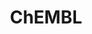 ---
layout: default
bigquery: https://console.cloud.google.com/bigquery?p=patents-public-data&d=ebi_chembl&page=dataset
citation: '"The ChEMBL database in 2017." Anna Gaulton, Anne Hersey, Michał Nowotka,
  A Patrícia Bento, Jon Chambers, David Mendez, Prudence Mutowo, Francis Atkinson,
  Louisa J Bellis, Elena Cibrián-Uhalte, Mark Davies, Nathan Dedman, Anneli Karlsson,
  María Paula Magariños, John P Overington, George Papadatos, Ines Smit, Andrew R
  Leach Nucleic acids Research (2017) 45 (Database Issue), D945-D954'
contributors: European Bioinformatics Institute
cost: None
description: ChEMBL Data is a manually curated database of small molecules used in
  drug discovery, including information about existing patented drugs.
documentation: 'schema: https://www.ebi.ac.uk/chembl/db_schema


  '
last_edit: Mon, 04 Apr 2022 19:07:30 GMT
location: https://console.cloud.google.com/marketplace/product/google_patents_public_datasets/chembl
maintained_by: EMBL-EBI, an outstation of European Molecular Biology Laboratory
related_publications: '

  ChEMBL: towards direct deposition of bioassay data.


  Mendez D, Gaulton A, Bento AP, Chambers J, De Veij M, Félix E, Magariños MP, Mosquera
  JF, Mutowo P, Nowotka M, Gordillo-Marañón M, Hunter F, Junco L, Mugumbate G, Rodriguez-Lopez
  M, Atkinson F, Bosc N, Radoux CJ, Segura-Cabrera A, Hersey A, Leach AR.


  — Nucleic Acids Res. 2019; 47(D1):D930-D940. doi: 10.1093/nar/gky1075

  '
schema_fields: '[''withdrawn_flag'', ''ref_id'', ''species_group_flag'', ''co_stem_id'',
  ''source'', ''drug_product_flag'', ''molsyn_id'', ''parent_go_id'', ''level3'',
  ''published_units'', ''cidx'', ''definition'', ''type'', ''mc_target_name'', ''level1_description'',
  ''assay_source'', ''oral'', ''target_mapping'', ''log_id'', ''activity_id'', ''protclasssyn_id'',
  ''bto_id'', ''status'', ''abstract'', ''availability_type'', ''level4'', ''value'',
  ''acd_most_apka'', ''potential_duplicate'', ''who_name'', ''src_assay_id'', ''bei'',
  ''acd_logd'', ''hrac_code'', ''dosage_form'', ''cx_most_apka'', ''standard_text_value'',
  ''ingredient'', ''enzyme_tid'', ''withdrawn_class'', ''topical'', ''name'', ''ddd_units'',
  ''alert_id'', ''smarts'', ''cellosaurus_id'', ''drug_record_id'', ''parent_molregno'',
  ''cell_id'', ''doc_type'', ''db_source'', ''standard_inchi_key'', ''usan_stem_id'',
  ''num_alerts'', ''tid'', ''rgid'', ''cell_source_organism'', ''frac_class_id'',
  ''tissue_id'', ''updated_by'', ''smid'', ''molecular_mechanism'', ''company'', ''mec_id'',
  ''updated_on'', ''qed_weighted'', ''acd_logp'', ''usan_stem_definition'', ''patent_no'',
  ''approval_date'', ''prodrug'', ''level2'', ''level1'', ''biocomp_id'', ''strength'',
  ''chembl_id'', ''chirality'', ''psa'', ''enzyme_name'', ''cell_name'', ''confidence_score'',
  ''mecref_id'', ''rtb'', ''curated_by'', ''tax_id'', ''oc_id'', ''src_compound_id'',
  ''target_desc'', ''irac_code'', ''domain_id'', ''full_mwt'', ''irac_class_id'',
  ''src_description'', ''aspect'', ''natural_product'', ''patent_use_code'', ''applicant_full_name'',
  ''mol_frac_id'', ''assay_id'', ''hba'', ''cell_source_tissue'', ''relationship_type'',
  ''units'', ''normal_range_min'', ''doc_id'', ''ad_type'', ''hbd_lipinski'', ''ref_type'',
  ''first_approval'', ''l8'', ''compound_name'', ''innovator_company'', ''assay_subcellular_fraction'',
  ''disease_efficacy'', ''mc_target_type'', ''activity_comment'', ''targrel_id'',
  ''drug_substance_flag'', ''relationship'', ''ref_url'', ''ddd_id'', ''variant_id'',
  ''active_ingredient'', ''mol_irac_id'', ''res_stem_id'', ''l3'', ''mol_atc_id'',
  ''domain_description'', ''protein_class_desc'', ''first_in_class'', ''who_extra'',
  ''canonical_smiles'', ''published_relation'', ''hbd'', ''comments'', ''year'', ''action_type'',
  ''src_short_name'', ''src_id'', ''alogp'', ''standard_units'', ''structure_type'',
  ''aromatic_rings'', ''ddd_comment'', ''metabolite_record_id'', ''site_name'', ''pubmed_id'',
  ''max_phase_for_ind'', ''polymer_flag'', ''chebi_par_id'', ''therapeutic_flag'',
  ''volume'', ''predbind_id'', ''compsyn_id'', ''submission_date'', ''ddd_admr'',
  ''ro3_pass'', ''alert_set_id'', ''l6'', ''normal_range_max'', ''binding_site_comment'',
  ''sei'', ''stat'', ''parent_type'', ''major_class'', ''assay_type'', ''mutation'',
  ''product_id'', ''source_domain_id'', ''component_id'', ''aidx'', ''hrac_class_id'',
  ''pathway_key'', ''clo_id'', ''annotation'', ''max_phase'', ''uberon_id'', ''indication_class'',
  ''dosed_ingredient'', ''usan_substem'', ''warnref_id'', ''mw_monoisotopic'', ''cell_source_tax_id'',
  ''comp_class_id'', ''warning_class'', ''comp_go_id'', ''assay_strain'', ''doi'',
  ''warning_country'', ''protein_class_synonym'', ''standard_relation'', ''publication_number'',
  ''stem'', ''substrate_record_id'', ''compd_id'', ''homologue'', ''withdrawn_year'',
  ''tid_fixed'', ''site_id'', ''usan_stem'', ''authors'', ''syn_type'', ''path'',
  ''nda_type'', ''heavy_atoms'', ''assay_test_type'', ''domain_type'', ''ap_id'',
  ''orig_description'', ''alert_name'', ''std_act_id'', ''assay_tissue'', ''accession'',
  ''drugind_id'', ''as_id'', ''related_tid'', ''isoform'', ''result_flag'', ''relation'',
  ''uo_units'', ''sequence'', ''prediction_method'', ''mc_target_accession'', ''country'',
  ''l7'', ''sitecomp_id'', ''assay_class_id'', ''short_name'', ''standard_type'',
  ''title'', ''qudt_units'', ''met_id'', ''indref_id'', ''job_id'', ''warning_id'',
  ''data_validity_comment'', ''priority'', ''activity_count'', ''domain_name'', ''level3_description'',
  ''confidence'', ''db_version'', ''efo_id'', ''ddd_value'', ''prod_pat_id'', ''mesh_id'',
  ''warning_description'', ''target_type'', ''description'', ''level4_description'',
  ''assay_desc'', ''lle'', ''assay_param_id'', ''previous_company'', ''atc_code'',
  ''mc_organism'', ''stem_class'', ''pref_name'', ''cl_lincs_id'', ''parameter_type'',
  ''record_id'', ''mechanism_comment'', ''molfile'', ''mc_tax_id'', ''component_type'',
  ''curation_comment'', ''num_lipinski_ro5_violations'', ''organism'', ''warning_type'',
  ''compound_key'', ''frac_code'', ''last_active'', ''version'', ''class_type'', ''start_position'',
  ''first_page'', ''active_molregno'', ''label'', ''mol_hrac_id'', ''molecular_species'',
  ''class_level'', ''go_id'', ''inorganic_flag'', ''component_synonym'', ''issue'',
  ''end_position'', ''toid'', ''patent_id'', ''tbl'', ''cx_logp'', ''pchembl_value'',
  ''entity_id'', ''protein_class_id'', ''subgroup'', ''standard_inchi'', ''actsm_id'',
  ''met_conversion'', ''usan_year'', ''patent_expire_date'', ''parent_id'', ''l1'',
  ''cpd_str_alert_id'', ''research_stem'', ''last_page'', ''l5'', ''pathway_id'',
  ''assay_tax_id'', ''standard_upper_value'', ''formulation_id'', ''level5'', ''bao_id'',
  ''le'', ''warning_year'', ''cell_ontology_id'', ''journal'', ''mesh_heading'', ''text_value'',
  ''metref_id'', ''standard_flag'', ''bao_endpoint'', ''mw_freebase'', ''idx'', ''creation_date'',
  ''l4'', ''assay_category'', ''parenteral'', ''met_comment'', ''hba_lipinski'', ''molregno'',
  ''targcomp_id'', ''molecule_type'', ''ridx'', ''sequence_md5sum'', ''relationship_desc'',
  ''mechanism_of_action'', ''ass_cls_map_id'', ''cell_description'', ''efo_term'',
  ''direct_interaction'', ''upper_value'', ''caloha_id'', ''num_ro5_violations'',
  ''site_residues'', ''standard_value'', ''assay_cell_type'', ''full_molformula'',
  ''bao_format'', ''assay_organism'', ''helm_notation'', ''cx_logd'', ''selectivity_comment'',
  ''level2_description'', ''set_name'', ''l2'', ''black_box_warning'', ''published_type'',
  ''parameter_value'', ''acd_most_bpka'', ''route'', ''withdrawn_reason'', ''entity_type'',
  ''cx_most_bpka'', ''delist_flag'', ''downgraded'', ''synonyms'', ''trade_name'',
  ''withdrawn_country'', ''published_value'']'
shortname: chembl
tags:
- biotechnology
- health
- chemical
- bioinformatics
- medical
terms_of_use: CC BY-SA 3.0
title: ChEMBL
uuid: e232a192-965c-4ec9-904c-155b6dfe56c5
---